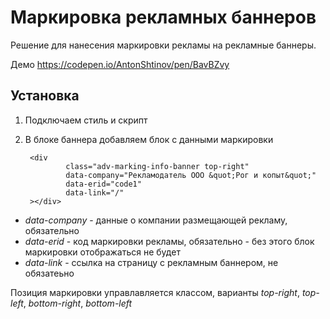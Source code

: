 # Маркировка рекламных баннеров

Решение для нанесения маркировки рекламы на рекламные баннеры.

Демо https://codepen.io/AntonShtinov/pen/BavBZvy

## Установка
1) Подключаем стиль и скрипт
2) В блоке баннера добавляем блок с данными маркировки

        <div
                class="adv-marking-info-banner top-right"
                data-company="Рекламодатель ООО &quot;Рог и копыт&quot;"
                data-erid="code1"
                data-link="/"
        ></div>

 - *data-company* - данные о компании размещающей рекламу, обязательно
 - *data-erid* - код маркировки рекламы, обязательно - без этого блок маркировки отображаться не будет
 - *data-link* - ссылка на страницу с рекламным баннером, не обязатеьно

 Позиция маркировки управлавляется классом, варианты *top-right*, *top-left*, *bottom-right*, *bottom-left*
